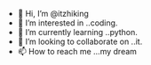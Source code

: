 - 👋 Hi, I’m @itzhiking
- 👀 I’m interested in ..coding.
- 🌱 I’m currently learning ..python.
- 💞️ I’m looking to collaborate on ..it.
- 📫 How to reach me ...my dream

<!---
itzhiking/itzhiking is a ✨ special ✨ repository because its `README.md` (this file) appears on your GitHub profile.
You can click the Preview link to take a look at your changes.
--->

